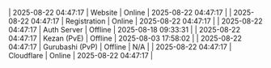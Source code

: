 | 2025-08-22 04:47:17 | Website | Online | 2025-08-22 04:47:17 |
| 2025-08-22 04:47:17 | Registration | Online | 2025-08-22 04:47:17 |
| 2025-08-22 04:47:17 | Auth Server | Offline | 2025-08-18 09:33:31 |
| 2025-08-22 04:47:17 | Kezan (PvE) | Offline | 2025-08-03 17:58:02 |
| 2025-08-22 04:47:17 | Gurubashi (PvP) | Offline | N/A |
| 2025-08-22 04:47:17 | Cloudflare | Online | 2025-08-22 04:47:17 |
